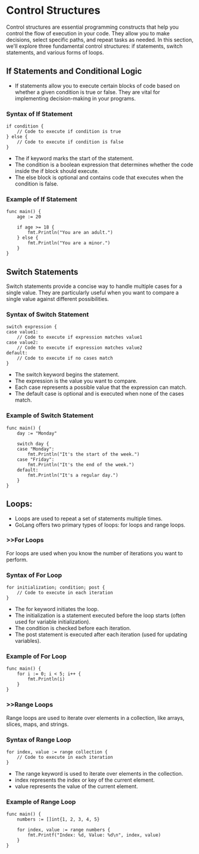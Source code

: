 # Control Structures
Control structures are essential programming constructs that help you control the flow of execution in your code. They allow you to make decisions, select specific paths, and repeat tasks as needed. In this section, we'll explore three fundamental control structures: if statements, switch statements, and various forms of loops.

## If Statements and Conditional Logic
- If statements allow you to execute certain blocks of code based on whether a given condition is true or false. They are vital for implementing decision-making in your programs.

### Syntax of If Statement
```
if condition {
    // Code to execute if condition is true
} else {
    // Code to execute if condition is false
}
```
- The if keyword marks the start of the statement.
- The condition is a boolean expression that determines whether the code inside the if block should execute.
- The else block is optional and contains code that executes when the condition is false.

### Example of If Statement
```
func main() {
    age := 20

    if age >= 18 {
        fmt.Println("You are an adult.")
    } else {
        fmt.Println("You are a minor.")
    }
}
```
## Switch Statements
Switch statements provide a concise way to handle multiple cases for a single value. They are particularly useful when you want to compare a single value against different possibilities.

### Syntax of Switch Statement
```
switch expression {
case value1:
    // Code to execute if expression matches value1
case value2:
    // Code to execute if expression matches value2
default:
    // Code to execute if no cases match
}
```
- The switch keyword begins the statement.
- The expression is the value you want to compare.
- Each case represents a possible value that the expression can match.
- The default case is optional and is executed when none of the cases match.
### Example of Switch Statement
```
func main() {
    day := "Monday"

    switch day {
    case "Monday":
        fmt.Println("It's the start of the week.")
    case "Friday":
        fmt.Println("It's the end of the week.")
    default:
        fmt.Println("It's a regular day.")
    }
}
```
## Loops:
- Loops are used to repeat a set of statements multiple times.
- GoLang offers two primary types of loops: for loops and range loops.

### >>For Loops
For loops are used when you know the number of iterations you want to perform.

### Syntax of For Loop
```
for initialization; condition; post {
    // Code to execute in each iteration
}
```
- The for keyword initiates the loop.
- The initialization is a statement executed before the loop starts (often used for variable initialization).
- The condition is checked before each iteration.
- The post statement is executed after each iteration (used for updating variables).
### Example of For Loop
```
func main() {
    for i := 0; i < 5; i++ {
        fmt.Println(i)
    }
}
```
### >>Range Loops
Range loops are used to iterate over elements in a collection, like arrays, slices, maps, and strings.

### Syntax of Range Loop
```
for index, value := range collection {
    // Code to execute in each iteration
}
```
- The range keyword is used to iterate over elements in the collection.
- index represents the index or key of the current element.
- value represents the value of the current element.
### Example of Range Loop
```
func main() {
    numbers := []int{1, 2, 3, 4, 5}

    for index, value := range numbers {
        fmt.Printf("Index: %d, Value: %d\n", index, value)
    }
}
```
